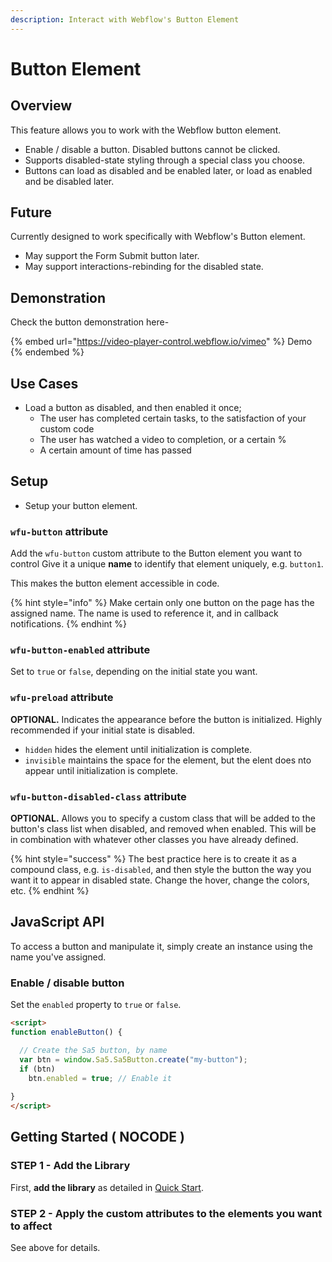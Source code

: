 ```yaml
---
description: Interact with Webflow's Button Element
---
```


# Button Element

## Overview <a href="#display-captions-in-webflows-lightboxes" id="display-captions-in-webflows-lightboxes"></a>

This feature allows you to work with the Webflow button element.

* Enable / disable a button. Disabled buttons cannot be clicked.&#x20;
* Supports disabled-state styling through a special class you choose.&#x20;
* Buttons can load as disabled and be enabled later, or load as enabled and be disabled later.&#x20;

## Future

Currently designed to work specifically with Webflow's Button element.

* May support the Form Submit button later.&#x20;
* May support interactions-rebinding for the disabled state.&#x20;

## Demonstration

Check the button demonstration here-&#x20;

{% embed url="https://video-player-control.webflow.io/vimeo" %}
Demo
{% endembed %}

## Use Cases <a href="#usage-notes" id="usage-notes"></a>

* Load a button as disabled, and then enabled it once;
  * The user has completed certain tasks, to the satisfaction of your custom code
  * The user has watched a video to completion, or a certain %
  * A certain amount of time has passed

## Setup <a href="#prepare-your-collection-list" id="prepare-your-collection-list"></a>

* Setup your button element.

### `wfu-button` attribute <a href="#wfu-lightbox-captions-attribute" id="wfu-lightbox-captions-attribute"></a>

Add the `wfu-button` custom attribute to the Button element you want to control Give it a unique **name** to identify that element uniquely, e.g. `button1`.&#x20;

This makes the button element accessible in code.

{% hint style="info" %}
Make certain only one button on the page has the assigned name. The name is used to reference it, and in callback notifications.&#x20;
{% endhint %}

### `wfu-button-enabled` attribute <a href="#wfu-lightbox-captions-attribute" id="wfu-lightbox-captions-attribute"></a>

Set to `true` or `false`, depending on the initial state you want.&#x20;

### `wfu-preload` attribute

**OPTIONAL.** Indicates the appearance before the button is initialized. Highly recommended if your initial state is disabled.&#x20;

* `hidden` hides the element until initialization is complete.&#x20;
* `invisible` maintains the space for the element, but the elent does nto appear until initialization is complete.

### `wfu-button-disabled-class` attribute

**OPTIONAL.** Allows you to specify a custom class that will be added to the button's class list when disabled, and removed when enabled. This will be in combination with whatever other classes you have already defined.

{% hint style="success" %}
The best practice here is to create it as a compound class, e.g. `is-disabled`, and then style the button the way you want it to appear in disabled state. Change the hover, change the colors, etc.
{% endhint %}

## JavaScript API

To access a button and manipulate it, simply create an instance using the name you've assigned.&#x20;

### Enable / disable button

Set the `enabled` property to `true` or `false`.&#x20;

```html
<script>
function enableButton() {

  // Create the Sa5 button, by name
  var btn = window.Sa5.Sa5Button.create("my-button");
  if (btn)
    btn.enabled = true; // Enable it 
  
}
</script>
```

## Getting Started ( NOCODE ) <a href="#getting-started-nocode" id="getting-started-nocode"></a>

### STEP 1 - Add the Library <a href="#step-1---add-the-library" id="step-1---add-the-library"></a>

First, **add the library** as detailed in [Quick Start](../quick-start.md).

### STEP 2 - Apply the custom attributes to the elements you want to affect <a href="#step-2---apply-the-custom-attributes-to-the-elements-you-want-to-affect" id="step-2---apply-the-custom-attributes-to-the-elements-you-want-to-affect"></a>

See above for details.





